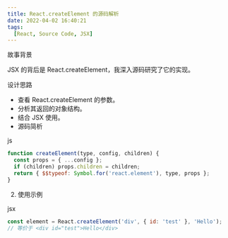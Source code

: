 ```yaml
---
title: React.createElement 的源码解析
date: 2022-04-02 16:40:21
tags:
  [React, Source Code, JSX]  
---
```


故事背景

JSX 的背后是 React.createElement，我深入源码研究了它的实现。

设计思路

- 查看 React.createElement 的参数。
- 分析其返回的对象结构。
- 结合 JSX 使用。
- 源码简析

js

```js
function createElement(type, config, children) {
  const props = { ...config };
  if (children) props.children = children;
  return { $$typeof: Symbol.for('react.element'), type, props };
}
```

2. 使用示例

jsx

```jsx
const element = React.createElement('div', { id: 'test' }, 'Hello');
// 等价于 <div id="test">Hello</div>
``` 